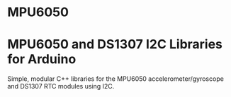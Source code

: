 # MPU6050
 
# MPU6050 and DS1307 I2C Libraries for Arduino

Simple, modular C++ libraries for the MPU6050 accelerometer/gyroscope and DS1307 RTC modules using I2C.
